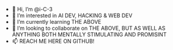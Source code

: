 - 👋 Hi, I’m @i-C-3
- 👀 I’m interested in AI DEV, HACKING & WEB DEV
- 🌱 I’m currently learning THE ABOVE 
- 💞️ I’m looking to collaborate on THE ABOVE, BUT AS WELL AS ANYTHING BOTH MENTALLY STIMULATING AND PROMISINT
- 📫 REACH ME HERE ON GITHUB!

<!---
i-C-3/i-C-3 is a ✨ special ✨ repository because its `README.md` (this file) appears on your GitHub profile.
You can click the Preview link to take a look at your changes.
--->
